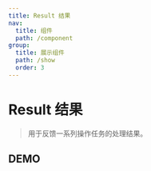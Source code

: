 ```yaml
---
title: Result 结果
nav:
  title: 组件
  path: /component
group:
  title: 展示组件
  path: /show
  order: 3
---
```


# Result 结果

> 用于反馈一系列操作任务的处理结果。

## DEMO

<code defaultShowCode src="./__fixtures__/basic.tsx"></code>

<API></API>
